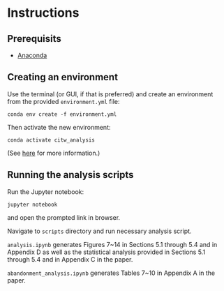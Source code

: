 # Instructions
## Prerequisits
* [Anaconda](https://www.anaconda.com/)

## Creating an environment
Use the terminal (or GUI, if that is preferred) and create an environment from the provided `environment.yml` file:
```shell
conda env create -f environment.yml
```

Then activate the new environment:
```shell
conda activate citw_analysis
```

(See [here](https://docs.conda.io/projects/conda/en/latest/user-guide/tasks/manage-environments.html#creating-an-environment-from-an-environment-yml-file) for more information.)

## Running the analysis scripts
Run the Jupyter notebook:
```shell
jupyter notebook
```
and open the prompted link in browser.

Navigate to `scripts` directory and run necessary analysis script.

`analysis.ipynb` generates Figures 7~14 in Sections 5.1 through 5.4 and in Appendix D as well as the statistical analysis provided in Sections 5.1 through 5.4 and in Appendix C in the paper.

`abandonment_analysis.ipynb` generates Tables 7~10 in Appendix A in the paper.
